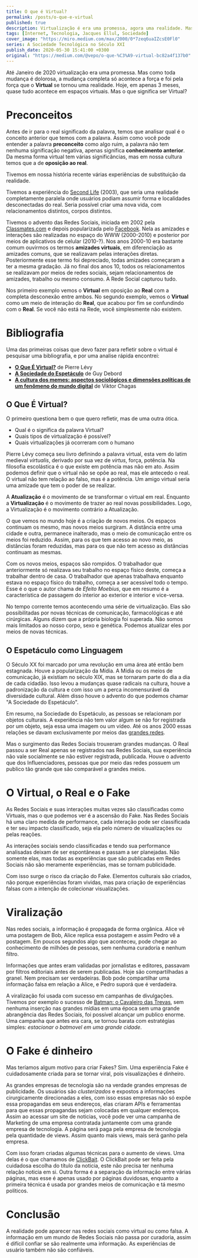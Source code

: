```yaml
---
title: O que é Virtual?
permalink: /posts/o-que-e-virtual
published: true
description: Virtualização é era uma promessa, agora uma realidade. Mas já parou para pensar no que é virtual?
tags: [Internet, Tecnologia, Jacques Ellul, Sociedade]
cover_image: "https://miro.medium.com/max/2000/0*7zeq6uaIZcsE0Fl0"
series: A Sociedade Tecnológica no Século XXI
publish_date: 2020-05-30 15:41:00 +0300
original: "https://medium.com/@vepo/o-que-%C3%A9-virtual-bc82a4f137b0"
---
```


Até Janeiro de 2020 virtualização era uma promessa. Mas como toda mudança é dolorosa, a mudança completa só acontece a força e foi pela força que o **Virtual** se tornou uma realidade. Hoje, em apenas 3 meses, quase tudo acontece em espaços virtuais. Mas o que significa ser Virtual?

# Preconceitos

Antes de ir para o real significado da palavra, temos que analisar qual é o conceito anterior que temos com a palavra. Assim como você pode entender a palavra **preconceito** como algo ruim, a palavra não tem nenhuma significação negativa, apenas significa **conhecimento anterior**. Da mesma forma virtual tem várias significâncias, mas em nossa cultura temos que a de **oposição ao real**.

Tivemos em nossa história recente várias experiências de substituição da realidade. 

Tivemos a experiência do [Second Life](https://pt.wikipedia.org/wiki/Second_Life) (2003), que seria uma realidade completamente paralela onde usuários podiam assumir forma e localidades desconectadas do real. Seria possível criar uma nova vida, com relacionamentos distintos, corpos distintos.

Tivemos o advento das Redes Sociais, iniciada em 2002 pela [Classmates.com](https://pt.wikipedia.org/wiki/Classmates.com) e depois popularizada pelo [Facebook](https://blog.vepo.dev/posts/a-rede-social-e-a-democracia). Nela as amizades e interações são realizadas no espaço do WWW (2000-2010) e posterior por meios de aplicativos de celular (2010-?). Nos anos 2000-10 era bastante comum ouvirmos os termos **amizades virtuais**, em diferenciação as amizades comuns, que se realizavam pelas interações diretas. Posteriormente esse termo foi depreciado, todas amizades começaram a ter a mesma gradação. Já no final dos anos 10, todos os relacionamentos se realizavam por meios de redes sociais, sejam relacionamentos de amizades, trabalho ou mesmo consumo. A Rede Social capturou tudo.

Nos primeiro exemplo vemos o **Virtual** em oposição ao **Real** com a completa desconexão entre ambos. No segundo exemplo, vemos o **Virtual** como um meio de interação do **Real**, que acabou por fim se confundindo com o **Real**. Se você não está na Rede, você simplesmente não existem.

# Bibliografia

Uma das primeiras coisas que devo fazer para refletir sobre o virtual é pesquisar uma bibliografia, e por uma analise rápida encontrei:

* [**O Que É Virtual?**](https://www.amazon.com.br/que-%C3%A9-virtual-Pierre-L%C3%A9vy/dp/857326036X?__mk_pt_BR=%C3%85M%C3%85%C5%BD%C3%95%C3%91&dchild=1&keywords=O+Que+%C3%89+Virtual&linkCode=ll1&tag=vepo0f-20&linkId=46e319efe4e6920b1cd61d29584d40d7&language=pt_BR&ref_=as_li_ss_tl) de Pierre Lévy
* [**A Sociedade do Espetáculo**](https://www.amazon.com.br/Sociedade-Espet%C3%A1culo-Coment%C3%A1rios-Sobre-Espet%C3%A1culo/dp/8585910178?__mk_pt_BR=%C3%85M%C3%85%C5%BD%C3%95%C3%91&crid=2DF7T0BUZUQR6&dchild=1&keywords=a+sociedade+do+espetaculo&qid=1591291280&sprefix=a+sociedade+do%2Caps%2C297&sr=8-1&linkCode=ll1&tag=vepo0f-20&linkId=2c72f978c08491376970d0dfb21fc123&language=pt_BR&ref_=as_li_ss_tl) de Guy Debord 
* [**A cultura dos memes: aspectos sociológicos e dimensões políticas de um fenômeno do mundo digital**](https://www.amazon.com.br/cultura-dos-memes-sociol%C3%B3gicos-dimens%C3%B5es/dp/852321979X?__mk_pt_BR=%C3%85M%C3%85%C5%BD%C3%95%C3%91&crid=8589K7PF5GPK&dchild=1&keywords=meme&qid=1591291586&s=books&sprefix=meme%2Cstripbooks%2C293&sr=1-1&linkCode=ll1&tag=vepo0f-20&linkId=3def10c3bba030c735cfafd5ac3759b0&language=pt_BR&ref_=as_li_ss_tl) de Viktor Chagas

## O Que É Virtual?
O primeiro questiona bem o que quero refletir, mas de uma outra ótica. 

* Qual é o significa da palavra Virtual? 
* Quais tipos de virtualização é possível?
* Quais virtualizações já ocorreram com o humano

Pierre Lévy começa seu livro definindo a palavra virtual, esta vem do latim medieval _virtualis_, derivado por sua vez de _virtus_, força, potência. Na filosofia escolástica é o que existe em potência mas não em ato. Assim podemos definir que o virtual não se opõe ao real, mas ele antecedo o real. O virtual não tem relação ao falso, mas é a potência. Um amigo virtual seria uma amizade que tem o poder de se realizar.

A **Atualização** é o movimento de se transformar o virtual em real. Enquanto a **Virtualização** é o movimento de trazer ao real novas possibilidades. Logo, a Virtualização é o movimento contrário a Atualização.

O que vemos no mundo hoje é a criação de novos meios. Os espaços continuam os mesmo, mas novos meios surgiram. A distância entre uma cidade e outra, permanece inalterado, mas o meio de comunicação entre os meios foi reduzido. Assim, para os que tem acesso ao novo meio, as distâncias foram reduzidas, mas para os que não tem acesso as distâncias continuam as mesmas. 

Com os novos meios, espaços são rompidos. O trabalhador que anteriormente só realizava seu trabalho no espaço físico deste, começa a trabalhar dentro de casa. O trabalhador que apenas trabalhava enquanto estava no espaço físico do trabalho, começa a ser acessível todo o tempo. Esse é o que o autor chama de _Efeito Moebius_, que em resumo é a característica de passagem do interior ao exterior e interior e vice-versa.

No tempo corrente temos acontecendo uma série de virtualização. Elas são possibilitadas por novas técnicas de comunicação, farmacológicas e até cirúrgicas. Alguns dizem que a própria biologia foi superada. Não somos mais limitados ao nosso corpo, sexo e genética. Podemos atualizar eles por meios de novas técnicas.

## O Espetáculo como Linguagem

O Século XX foi marcado por uma revolução em uma área até então bem estagnada. Houve a popularização da Mídia. A Mídia ou os meios de comunicação, já existiam no século XIX, mas se tornaram parte do dia a dia de cada cidadão. Isso levou a mudanças quase radicais na cultura, houve a padronização da cultura e com isso um a perca incomensurável da diversidade cultural. Além disso houve o advento do que podemos chamar "A Sociedade do Espetáculo".

Em resumo, na Sociedade do Espetáculo, as pessoas se relacionam por objetos culturais. A experiência não tem valor algum se não for registrada por um objeto, seja essa uma imagem ou um vídeo. Até os anos 2000 essas relações se davam exclusivamente por meios das [grandes redes](http://web.archive.org/web/20190520074232/https://revistacult.uol.com.br/home/midia-e-poder-na-sociedade-do-espetaculo/).

Mas o surgimento das Redes Sociais trouxeram grandes mudanças. O Real passou a ser Real apenas se registrados nas Redes Sociais, sua experiência não vale socialmente se não estiver registrada, publicada. Houve o advento que dos Influenciadores, pessoas que por meio das redes possuem um publico tão grande que são comparável a grandes meios.

# O Virtual, o Real e o Fake

As Redes Sociais e suas interações muitas vezes são classificadas como Virtuais, mas o que podemos ver é a ascensão do Fake. Nas Redes Sociais há uma claro medida de performance, cada interação pode ser classificada e ter seu impacto classificado, seja ela pelo número de visualizações ou pelas reações. 

As interações sociais sendo classificadas e tendo sua performance analisadas deixam de ser espontâneas e passam a ser planejadas. Não somente elas, mas todas as experiências que são publicadas em Redes Sociais não são meramente experiências, mas se tornam publicidade.

Com isso surge o risco da criação do Fake. Elementos culturais são criados, não porque experiências foram vividas, mas para criação de experiências falsas com a intenção de colecionar visualizações.

# Viralização

Nas redes sociais, a informação é propagada de forma orgânica. Alice vê uma postagem de Bob, Alice replica essa postagem e assim Pedro vê a postagem. Em poucos segundos algo que aconteceu, pode chegar ao conhecimento de milhões de pessoas, sem nenhuma curadoria e nenhum filtro. 

Informações que antes eram validadas por jornalistas e editores, passavam por filtros editoriais antes de serem publicadas. Hoje são compartilhadas a granel. Nem precisam ser verdadeiras. Bob pode compartilhar uma informação falsa em relação a Alice, e Pedro suporá que é verdadeira. 

A viralização foi usada com sucesso em campanhas de divulgações. Tivemos por exemplo o sucesso de [Batman: o Cavaleiro das Trevas](https://web.archive.org/web/20080506062515/http://jovem.uol.com.br/ultnot/ult4334u264.jhtm), sem nenhuma inserção nas grandes mídias em uma época sem uma grande abrangência das Redes Sociais, foi possível alcançar um publico enorme. Uma campanha que antes era cara, se tornou barata com estratégias simples: _estacionar o batmovel em uma grande cidade_.

# O Fake é dinheiro

Mas teríamos algum motivo para criar Fakes? Sim. Uma experiência Fake é cuidadosamente criada para se tornar viral, pois visualizações é dinheiro.

As grandes empresas de tecnologia são na verdade grandes empresas de publicidade. Os usuários são _clusterizados_ e expostos a informações cirurgicamente direcionadas a eles, com isso essas empresas não só expõe essa propagandas em seus endereços, elas criaram APIs e ferramentas para que essas propagandas sejam colocadas em qualquer endereços. Assim ao acessar um site de noticias, você pode ver uma campanha de Marketing de uma empresa contratada juntamente com uma grande empresa de tecnologia. A página será paga pela empresa de tecnologia pela quantidade de views. Assim quanto mais views, mais será ganho pela empresa.

Com isso foram criadas algumas técnicas para o aumento de views. Uma delas é o que chamamos de [ClickBait](https://pt.wikipedia.org/wiki/Clickbait). O ClickBait pode ser feita pela cuidadosa escolha do título da noticia, este não precisa ter nenhuma relação noticia em si. Outra forma é a separação da informação entre várias páginas, mas esse é apenas usado por páginas duvidosas, enquanto a primeira técnica é usada por grandes meios de comunicação e tá mesmo políticos.

# Conclusão

A realidade pode aparecer nas redes sociais como virtual ou como falsa. A informação em um mundo de Redes Sociais não passa por curadoria, assim é difícil confiar se são realmente uma informação. As experiências de usuário também não são confiáveis.